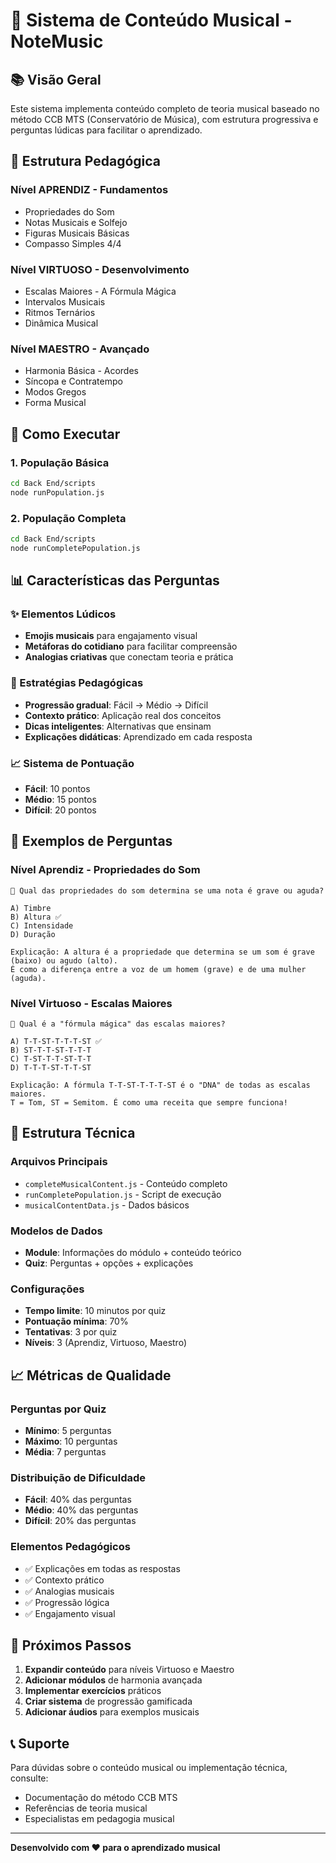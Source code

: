 # 🎵 Sistema de Conteúdo Musical - NoteMusic

## 📚 Visão Geral

Este sistema implementa conteúdo completo de teoria musical baseado no método CCB MTS (Conservatório de Música), com estrutura progressiva e perguntas lúdicas para facilitar o aprendizado.

## 🎯 Estrutura Pedagógica

### **Nível APRENDIZ** - Fundamentos
- Propriedades do Som
- Notas Musicais e Solfejo
- Figuras Musicais Básicas
- Compasso Simples 4/4

### **Nível VIRTUOSO** - Desenvolvimento
- Escalas Maiores - A Fórmula Mágica
- Intervalos Musicais
- Ritmos Ternários
- Dinâmica Musical

### **Nível MAESTRO** - Avançado
- Harmonia Básica - Acordes
- Síncopa e Contratempo
- Modos Gregos
- Forma Musical

## 🚀 Como Executar

### 1. População Básica
```bash
cd Back End/scripts
node runPopulation.js
```

### 2. População Completa
```bash
cd Back End/scripts
node runCompletePopulation.js
```

## 📊 Características das Perguntas

### ✨ Elementos Lúdicos
- **Emojis musicais** para engajamento visual
- **Metáforas do cotidiano** para facilitar compreensão
- **Analogias criativas** que conectam teoria e prática

### 🎯 Estratégias Pedagógicas
- **Progressão gradual**: Fácil → Médio → Difícil
- **Contexto prático**: Aplicação real dos conceitos
- **Dicas inteligentes**: Alternativas que ensinam
- **Explicações didáticas**: Aprendizado em cada resposta

### 📈 Sistema de Pontuação
- **Fácil**: 10 pontos
- **Médio**: 15 pontos
- **Difícil**: 20 pontos

## 🎼 Exemplos de Perguntas

### Nível Aprendiz - Propriedades do Som
```
🎵 Qual das propriedades do som determina se uma nota é grave ou aguda?

A) Timbre
B) Altura ✅
C) Intensidade
D) Duração

Explicação: A altura é a propriedade que determina se um som é grave (baixo) ou agudo (alto). 
É como a diferença entre a voz de um homem (grave) e de uma mulher (aguda).
```

### Nível Virtuoso - Escalas Maiores
```
🎹 Qual é a "fórmula mágica" das escalas maiores?

A) T-T-ST-T-T-T-ST ✅
B) ST-T-T-ST-T-T-T
C) T-ST-T-T-ST-T-T
D) T-T-T-ST-T-T-ST

Explicação: A fórmula T-T-ST-T-T-T-ST é o "DNA" de todas as escalas maiores. 
T = Tom, ST = Semitom. É como uma receita que sempre funciona!
```

## 🔧 Estrutura Técnica

### Arquivos Principais
- `completeMusicalContent.js` - Conteúdo completo
- `runCompletePopulation.js` - Script de execução
- `musicalContentData.js` - Dados básicos

### Modelos de Dados
- **Module**: Informações do módulo + conteúdo teórico
- **Quiz**: Perguntas + opções + explicações

### Configurações
- **Tempo limite**: 10 minutos por quiz
- **Pontuação mínima**: 70%
- **Tentativas**: 3 por quiz
- **Níveis**: 3 (Aprendiz, Virtuoso, Maestro)

## 📈 Métricas de Qualidade

### Perguntas por Quiz
- **Mínimo**: 5 perguntas
- **Máximo**: 10 perguntas
- **Média**: 7 perguntas

### Distribuição de Dificuldade
- **Fácil**: 40% das perguntas
- **Médio**: 40% das perguntas
- **Difícil**: 20% das perguntas

### Elementos Pedagógicos
- ✅ Explicações em todas as respostas
- ✅ Contexto prático
- ✅ Analogias musicais
- ✅ Progressão lógica
- ✅ Engajamento visual

## 🎯 Próximos Passos

1. **Expandir conteúdo** para níveis Virtuoso e Maestro
2. **Adicionar módulos** de harmonia avançada
3. **Implementar exercícios** práticos
4. **Criar sistema** de progressão gamificada
5. **Adicionar áudios** para exemplos musicais

## 📞 Suporte

Para dúvidas sobre o conteúdo musical ou implementação técnica, consulte:
- Documentação do método CCB MTS
- Referências de teoria musical
- Especialistas em pedagogia musical

---

**Desenvolvido com ❤️ para o aprendizado musical**



